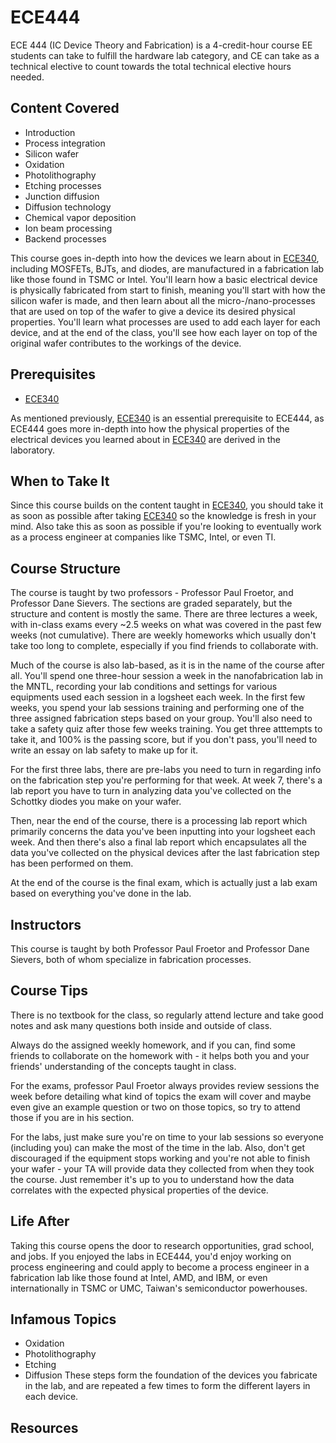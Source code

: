 # ECE444

ECE 444 (IC Device Theory and Fabrication) is a 4-credit-hour course EE students can take to fulfill the hardware lab category, and CE can take as a technical elective to count towards the total technical elective hours needed.

## Content Covered

- Introduction
- Process integration
- Silicon wafer
- Oxidation
- Photolithography
- Etching processes
- Junction diffusion
- Diffusion technology
- Chemical vapor deposition
- Ion beam processing
- Backend processes

This course goes in-depth into how the devices we learn about in [ECE340](ECE340.md), including MOSFETs, BJTs, and diodes, are manufactured in a fabrication lab like those found in TSMC or Intel. You'll learn how a basic electrical device is physically fabricated from start to finish, meaning you'll start with how the silicon wafer is made, and then learn about all the micro-/nano-processes that are used on top of the wafer to give a device its desired physical properties. You'll learn what processes are used to add each layer for each device, and at the end of the class, you'll see how each layer on top of the original wafer contributes to the workings of the device.

## Prerequisites

- [ECE340](ECE340.md)

As mentioned previously, [ECE340](ECE340.md) is an essential prerequisite to ECE444, as ECE444 goes more in-depth into how the physical properties of the electrical devices you learned about in [ECE340](ECE340.md) are derived in the laboratory.

## When to Take It

Since this course builds on the content taught in [ECE340](ECE340.md), you should take it as soon as possible after taking [ECE340](ECE340.md) so the knowledge is fresh in your mind. Also take this as soon as possible if you're looking to eventually work as a process engineer at companies like TSMC, Intel, or even TI.

## Course Structure

The course is taught by two professors - Professor Paul Froetor, and Professor Dane Sievers. The sections are graded separately, but the structure and content is mostly the same. There are three lectures a week, with in-class exams every ~2.5 weeks on what was covered in the past few weeks (not cumulative). There are weekly homeworks which usually don't take too long to complete, especially if you find friends to collaborate with.

Much of the course is also lab-based, as it is in the name of the course after all. You'll spend one three-hour session a week in the nanofabrication lab in the MNTL, recording your lab conditions and settings for various equipments used each session in a logsheet each week. In the first few weeks, you spend your lab sessions training and performing one of the three assigned fabrication steps based on your group. You'll also need to take a safety quiz after those few weeks training. You get three atttempts to take it, and 100% is the passing score, but if you don't pass, you'll need to write an essay on lab safety to make up for it.

For the first three labs, there are pre-labs you need to turn in regarding info on the fabrication step you're performing for that week. At week 7, there's a lab report you have to turn in analyzing data you've collected on the Schottky diodes you make on your wafer.

Then, near the end of the course, there is a processing lab report which primarily concerns the data you've been inputting into your logsheet each week. And then there's also a final lab report which encapsulates all the data you've collected on the physical devices after the last fabrication step has been performed on them.

At the end of the course is the final exam, which is actually just a lab exam based on everything you've done in the lab.

## Instructors

This course is taught by both Professor Paul Froetor and Professor Dane Sievers, both of whom specialize in fabrication processes.

## Course Tips

There is no textbook for the class, so regularly attend lecture and take good notes and ask many questions both inside and outside of class.

Always do the assigned weekly homework, and if you can, find some friends to collaborate on the homework with - it helps both you and your friends' understanding of the concepts taught in class.

For the exams, professor Paul Froetor always provides review sessions the week before detailing what kind of topics the exam will cover and maybe even give an example question or two on those topics, so try to attend those if you are in his section.

For the labs, just make sure you're on time to your lab sessions so everyone (including you) can make the most of the time in the lab. Also, don't get discouraged if the equipment stops working and you're not able to finish your wafer - your TA will provide data they collected from when they took the course. Just remember it's up to you to understand how the data correlates with the expected physical properties of the device.

## Life After

Taking this course opens the door to research opportunities, grad school, and jobs. If you enjoyed the labs in ECE444, you'd enjoy working on process engineering and could apply to become a process engineer in a fabrication lab like those found at Intel, AMD, and IBM, or even internationally in TSMC or UMC, Taiwan's semiconductor powerhouses.

## Infamous Topics

- Oxidation
- Photolithography
- Etching
- Diffusion
These steps form the foundation of the devices you fabricate in the lab, and are repeated a few times to form the different layers in each device.

## Resources